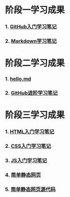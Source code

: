 # 阶段一学习成果
### 1. [GitHub入门学习笔记](https://github.com/ZhouQuan-7237/Tasks/blob/main/GitHub%E5%85%A5%E9%97%A8%E5%AD%A6%E4%B9%A0%E7%AC%94%E8%AE%B0.md)
### 2. [Markdown学习笔记](https://github.com/ZhouQuan-7237/Tasks/blob/main/Markdown%E5%AD%A6%E4%B9%A0%E7%AC%94%E8%AE%B0.md)
# 阶段二学习成果
### 1. [hello.md](https://github.com/ZhouQuan-7237/Tasks/blob/main/hello.md)
### 2. [GitHub进阶学习笔记](https://github.com/ZhouQuan-7237/Tasks/blob/main/GitHub%E8%BF%9B%E9%98%B6%E5%AD%A6%E4%B9%A0%E7%AC%94%E8%AE%B0.md)
# 阶段三学习成果
### 1. [HTML入门学习笔记](https://github.com/ZhouQuan-7237/Tasks/blob/main/HTML%E5%85%A5%E9%97%A8%E5%AD%A6%E4%B9%A0%E7%AC%94%E8%AE%B0.md)
### 2. [CSS入门学习笔记](https://github.com/ZhouQuan-7237/Tasks/blob/main/CSS%E5%85%A5%E9%97%A8%E5%AD%A6%E4%B9%A0%E7%AC%94%E8%AE%B0.md)
### 3. [JS入门学习笔记](https://github.com/ZhouQuan-7237/Tasks/blob/main/JS%E5%85%A5%E9%97%A8%E5%AD%A6%E4%B9%A0%E7%AC%94%E8%AE%B0.md)
### 4. [简单静态网页](https://static-mp-8dfb3cd4-6245-4d1b-98f5-35ad139ca37d.next.bspapp.com)
### 5. [简单静态网页源代码](https://github.com/ZhouQuan-7237/Tasks/blob/main/zhouquan.html)
